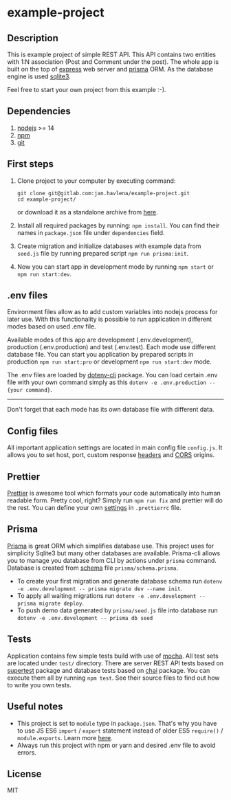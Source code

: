 # example-project

## Description

This is example project of simple REST API. This API contains two entities with 1:N association (Post and Comment under the post).
The whole app is built on the top of [express](https://www.npmjs.com/package/express) web server and [prisma](https://www.prisma.io) ORM. As the database engine is used [sqlite3](https://www.npmjs.com/package/sqlite3).

Feel free to start your own project from this example :-).

## Dependencies
1. [nodejs](https://nodejs.org/en/) >= 14
2. [npm](https://www.npmjs.com/)
3. [git](https://git-scm.com/)

## First steps

1. Clone project to your computer by executing command:

   ```
   git clone git@gitlab.com:jan.havlena/example-project.git
   cd example-project/
   ```

   or download it as a standalone archive from [here](https://gitlab.com/jan.havlena/example-project/-/archive/main/example-project-main.zip).

2. Install all required packages by running: `npm install`.
   You can find their names in `package.json` file under `dependencies` field.
3. Create migration and initialize databases with example data from `seed.js` file by running prepared script `npm run prisma:init`.
4. Now you can start app in development mode by running `npm start` or `npm run start:dev`.

## .env files

Environment files allow as to add custom variables into nodejs process for later use.
With this functionality is possible to run application in different modes based on used .env file.

Available modes of this app are development (.env.development), production (.env.production) and test (.env.test).
Each mode use different database file.
You can start you application by prepared scripts in production `npm run start:pro` or development `npm run start:dev` mode.

The .env files are loaded by [dotenv-cli](https://www.npmjs.com/package/dotenv-cli) package. You can load certain .env file with your own command simply as this `dotenv -e .env.production -- {your command}`.

---

Don't forget that each mode has its own database file with different data.

## Config files

All important application settings are located in main config file `config.js`. 
It allows you to set host, port, custom response [headers](https://developer.mozilla.org/en-US/docs/Glossary/Response_header) and [CORS](https://developer.mozilla.org/en-US/docs/Web/HTTP/CORS) origins.

## Prettier

[Prettier](https://www.npmjs.com/package/prettier) is awesome tool which formats your code automatically into human readable form. Pretty cool, right?
Simply run `npm run fix` and prettier will do the rest. You can define your own [settings](https://prettier.io/docs/en/options.html) in `.prettierrc` file.

## Prisma

[Prisma](https://www.npmjs.com/package/prisma) is great ORM which simplifies database use. 
This project uses for simplicity Sqlite3 but many other databases are available.
Prisma-cli allows you to manage you database from CLI by actions under `prisma` command. 
Database is created from [schema](https://www.prisma.io/docs/concepts/components/prisma-schema) file `prisma/schema.prisma`.

- To create your first migration and generate database schema run `dotenv -e .env.development -- prisma migrate dev --name init`.
- To apply all waiting migrations run `dotenv -e .env.development -- prisma migrate deploy`.
- To push demo data generated by `prisma/seed.js` file into database run `dotenv -e .env.development -- prisma db seed`

## Tests

Application contains few simple tests build with use of [mocha](https://www.npmjs.com/package/mocha). 
All test sets are located under `test/` directory. 
There are server REST API tests based on [supertest](https://www.npmjs.com/package/supertest) package 
and database tests based on [chai](https://www.npmjs.com/package/chai) package.
You can execute them all by running `npm test`. 
See their source files to find out how to write you own tests.


## Useful notes
* This project is set to `module` type in `package.json`. That's why you have to use JS ES6 `import` / `export` statement instead of older ES5 `require()` / `module.exports`.
Learn more [here](https://www.geeksforgeeks.org/difference-between-node-js-require-and-es6-import-and-export/).
* Always run this project with npm or yarn and desired .env file to avoid errors.

## License
MIT
